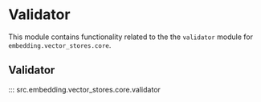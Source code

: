 # Validator

This module contains functionality related to the the `validator` module for `embedding.vector_stores.core`.

## Validator

::: src.embedding.vector_stores.core.validator

